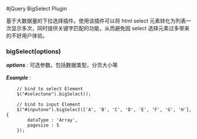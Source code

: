 #jQuery BigSelect Plugin

基于大数据量的下拉选择插件。使用该插件可以将 html select 元素转化为列表一次显示多次，同时提供关键字匹配的功能，从而避免因 select 选择元素过多带来的不好用户体验。

### bigSelect(options)

***options*** : 可选参数。包括数据类型，分页大小等

***Example*** :　　
		
		// bind to select Element
		$("#selectone").bigSelect();
		
		// bind to input Element
		$("#inputone").bigSelect(['A', 'B', 'C', 'D', 'E', 'F', 'G', 'H'], {
			dataType : 'Array',
			pagesize : 5
		});
